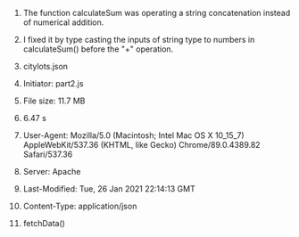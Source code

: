 1. The function calculateSum was operating a string concatenation instead of numerical addition.  
  
2. I fixed it by type casting the inputs of string type to numbers in calculateSum() before the "+" operation.  
  
3. citylots.json  
  
4. Initiator: part2.js  
  
5. File size: 11.7 MB  
  
6. 6.47 s  

7. User-Agent: Mozilla/5.0 (Macintosh; Intel Mac OS X 10_15_7) AppleWebKit/537.36 (KHTML, like Gecko) Chrome/89.0.4389.82 Safari/537.36  
  
8. Server: Apache  
  
9. Last-Modified: Tue, 26 Jan 2021 22:14:13 GMT  
  
10. Content-Type: application/json  
  
11. fetchData()  